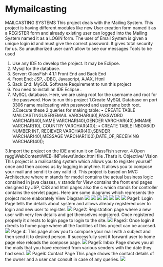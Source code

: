 # Mymailcasting
MAILCASTING SYSTEMS
This project deals with the Mailing System. This project is having different modules like new User creation form named it as a REGISTER form and already existing user can logged into the Mailing System named it as a LOGIN  form.
The user of Email System is given a unique login id and must give the correct password. It gives total security for us. So unauthorized user can't allow to see our messages
Tools to be used
1.	Use any IDE to develop the project. It may be Eclipse.
2.	Mysql for the database.
3.	Server: GlassFish 4.1.1
Front End and Back End
1.	Front End: JSP, JDBC, Javascript, AJAX, Html
2.	Back End: MySQL
Software Requirement to run this project
1.	You need to install an IDE Eclipse .
2.	MySQL database. Here, we are using root for the username and root for the password.
How to run this project
1.Create MySQL Database on port 3306 name mailcasting with password and username both root.
2.Execute these 2 queries for making table:
• CREATE TABLE MAILCASTINGUSER(EMAIL VARCHAR(40),PASSWORD VARCHAR(40),NAME VARCHAR(40),GENDER VARCHAR(40),MNAME VARCHAR(10), COUNTRY VARCHAR(40));
• CREATE TABLE INBOX6(ID NUMBER INT, RECIEVER VARCHAR(40),SENDER VARCHAR(40),MESSAGE VARCHAR(100),DATE_OF_RECEIVING VARCHAR(40));
	
3.Import the project on the IDE and run it on GlassFish server.
4.Open regg\WebContent\WEB-INF\views\index.html file .That’s it.
Objective/ Vision
This project is a mailcasting system which allows you to register yourself once and then access us by logging in anytime. It allows you to compose your mail and send it to any valid id. This project is based on MVC Architecture where m stands for model contains the actual business logic contained in java classes, v stands for View contains the front end pages designed by JSP, CSS and html pages also the c which stands for controller contains the servlet pages.
Here are some diagrams which represents the project more elaborately
View Diagram
![](images/dia1.PNG)
![](images/dia2.PNG)
![](images/dia3.PNG)
![](images/dia4.PNG)
![](images/dia5.PNG)
![](images/dia6.PNG)
![](images/dia7.PNG)
Page1: Login Page tells the details about system and allows already registered user to login and new user to register.
![](images/Screenshot1.PNG)
Page2: Registration page where a new user with very few details and get themselves registered. Once registered properly it directs to login page to login to the site.
![](images/screenshot2.PNG)
Page3: Once login it directs to home page where all the facilities of this project can be accesed.
![](images/screenshot3.PNG)
Page 4: This page allow you to compose your mail with a subject and then send it to desired person. If successfully sent it forward user to home page else reloads the compose page. 
![](images/screenshot4.PNG)
Page5: Inbox Page shows you all the mails that you have received from various senders with the date they had send. ![](images/screenshot5.PNG)
Page6: Contact Page This page shows the contact details of the owner and a user can consult in case of any queries.
 ![](images/screenshot6.PNG)
